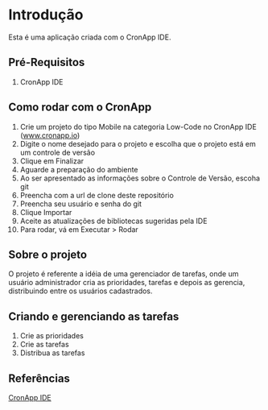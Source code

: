 # Introdução

Esta é uma aplicação criada com o CronApp IDE.

## Pré-Requisitos

1. CronApp IDE

## Como rodar com o CronApp

1. Crie um projeto do tipo Mobile na categoria Low-Code no CronApp IDE (www.cronapp.io)
2. Digite o nome desejado para o projeto e escolha que o projeto está em um controle de versão
3. Clique em Finalizar
4. Aguarde a preparação do ambiente
3. Ao ser apresentado as informações sobre o Controle de Versão, escoha git
4. Preencha com a url de clone deste repositório
5. Preencha seu usuário e senha do git
6. Clique Importar
7. Aceite as atualizações de bibliotecas sugeridas pela IDE
8. Para rodar, vá em Executar > Rodar

## Sobre o projeto

  O projeto é referente a idéia de uma gerenciador de tarefas, onde um usuário administrador cria as prioridades, tarefas e depois as gerencia, distribuindo entre os usuários cadastrados.
  
## Criando e gerenciando as tarefas

1. Crie as prioridades
2. Crie as tarefas
3. Distribua as tarefas


## Referências

[CronApp IDE](http://www.cronapp.io/)
